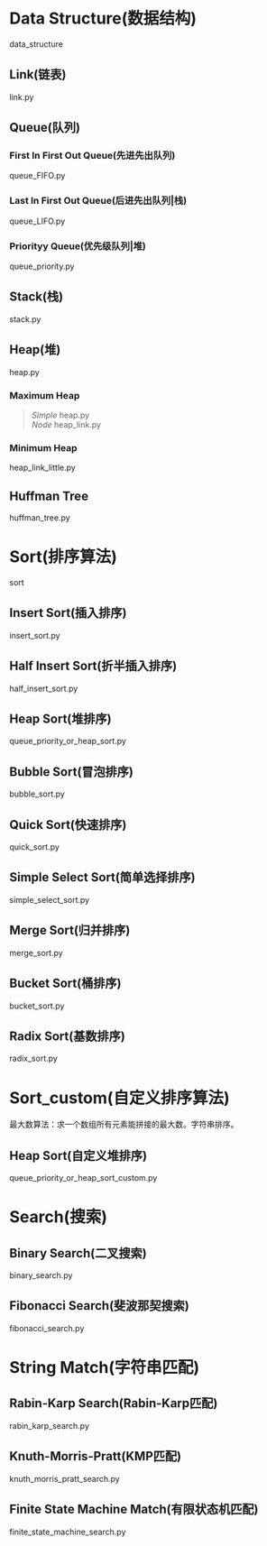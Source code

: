 # Data Structure(数据结构)
data_structure

## Link(链表)
link.py

## Queue(队列)

### First In First Out Queue(先进先出队列)
queue_FIFO.py

### Last In First Out Queue(后进先出队列|栈)
queue_LIFO.py

### Priorityy Queue(优先级队列|堆)
queue_priority.py

## Stack(栈)
stack.py

## Heap(堆)
heap.py

### Maximum Heap
> *Simple* heap.py  
> *Node* heap_link.py

### Minimum Heap
heap_link_little.py

## Huffman Tree
huffman_tree.py

# Sort(排序算法)
sort

## Insert Sort(插入排序)
insert_sort.py

## Half Insert Sort(折半插入排序)
half_insert_sort.py

## Heap Sort(堆排序)
queue_priority_or_heap_sort.py

## Bubble Sort(冒泡排序)
bubble_sort.py

## Quick Sort(快速排序)
quick_sort.py

## Simple Select Sort(简单选择排序)
simple_select_sort.py

## Merge Sort(归并排序)
merge_sort.py

## Bucket Sort(桶排序)
bucket_sort.py

## Radix Sort(基数排序)
radix_sort.py

# Sort_custom(自定义排序算法)

最大数算法：求一个数组所有元素能拼接的最大数。字符串排序。

## Heap Sort(自定义堆排序)
queue_priority_or_heap_sort_custom.py

# Search(搜索)

## Binary Search(二叉搜索)
binary_search.py

## Fibonacci Search(斐波那契搜索)
fibonacci_search.py

# String Match(字符串匹配)

## Rabin-Karp Search(Rabin-Karp匹配)
rabin_karp_search.py

## Knuth-Morris-Pratt(KMP匹配)
knuth_morris_pratt_search.py

## Finite State Machine Match(有限状态机匹配)
finite_state_machine_search.py